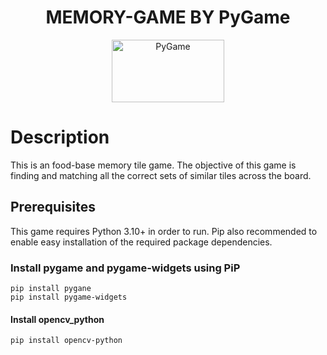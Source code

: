<div align="center">

# MEMORY-GAME BY PyGame
  
  <a href="https://www.pygame.org/"><img alt="PyGame" src ="https://camo.githubusercontent.com/1971c0a4f776fb5351c765c37e59630c83cabd52/68747470733a2f2f7777772e707967616d652e6f72672f696d616765732f6c6f676f2e706e67" width = 180 height = 100></a>
</div>

# Description

This is an food-base memory tile game. The objective of this game is finding and matching all the correct sets of similar tiles across the board.

## Prerequisites
This game requires Python 3.10+ in order to run. Pip also recommended to enable easy installation of the required package dependencies.

### Install pygame and pygame-widgets using PiP
```
pip install pygane
pip install pygame-widgets
```

#### Install opencv_python
```
pip install opencv-python
```
